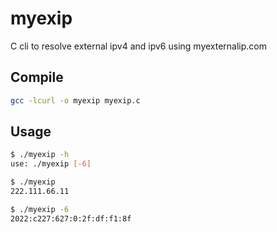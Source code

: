 # myexip
C cli to resolve external ipv4 and ipv6 using myexternalip.com

## Compile

```bash
gcc -lcurl -o myexip myexip.c
```

## Usage

```bash
$ ./myexip -h
use: ./myexip [-6]

$ ./myexip 
222.111.66.11

$ ./myexip -6
2022:c227:627:0:2f:df:f1:8f
```



